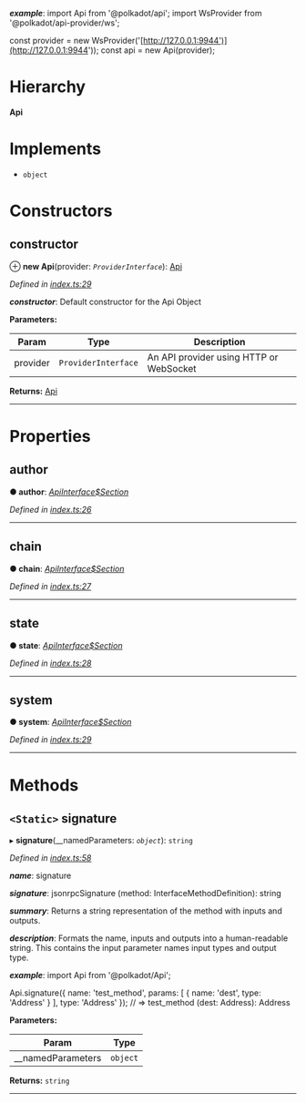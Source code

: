 

*__example__*: import Api from '@polkadot/api'; import WsProvider from '@polkadot/api-provider/ws';

const provider = new WsProvider('[http://127.0.0.1:9944')](http://127.0.0.1:9944')); const api = new Api(provider);

# Hierarchy

**Api**

# Implements

* `object`

# Constructors

<a id="constructor"></a>

##  constructor

⊕ **new Api**(provider: *`ProviderInterface`*): [Api](_index_.api.md)

*Defined in [index.ts:29](https://github.com/polkadot-js/api/blob/a38d1fa/packages/api/src/index.ts#L29)*

*__constructor__*: Default constructor for the Api Object

**Parameters:**

| Param | Type | Description |
| ------ | ------ | ------ |
| provider | `ProviderInterface` |  An API provider using HTTP or WebSocket |

**Returns:** [Api](_index_.api.md)

___

# Properties

<a id="author"></a>

##  author

**● author**: *[ApiInterface$Section](../modules/_types_d_.md#apiinterface_section)*

*Defined in [index.ts:26](https://github.com/polkadot-js/api/blob/a38d1fa/packages/api/src/index.ts#L26)*

___
<a id="chain"></a>

##  chain

**● chain**: *[ApiInterface$Section](../modules/_types_d_.md#apiinterface_section)*

*Defined in [index.ts:27](https://github.com/polkadot-js/api/blob/a38d1fa/packages/api/src/index.ts#L27)*

___
<a id="state"></a>

##  state

**● state**: *[ApiInterface$Section](../modules/_types_d_.md#apiinterface_section)*

*Defined in [index.ts:28](https://github.com/polkadot-js/api/blob/a38d1fa/packages/api/src/index.ts#L28)*

___
<a id="system"></a>

##  system

**● system**: *[ApiInterface$Section](../modules/_types_d_.md#apiinterface_section)*

*Defined in [index.ts:29](https://github.com/polkadot-js/api/blob/a38d1fa/packages/api/src/index.ts#L29)*

___

# Methods

<a id="signature"></a>

## `<Static>` signature

▸ **signature**(__namedParameters: *`object`*): `string`

*Defined in [index.ts:58](https://github.com/polkadot-js/api/blob/a38d1fa/packages/api/src/index.ts#L58)*

*__name__*: signature

*__signature__*: jsonrpcSignature (method: InterfaceMethodDefinition): string

*__summary__*: Returns a string representation of the method with inputs and outputs.

*__description__*: Formats the name, inputs and outputs into a human-readable string. This contains the input parameter names input types and output type.

*__example__*: import Api from '@polkadot/Api';

Api.signature({ name: 'test\_method', params: \[ { name: 'dest', type: 'Address' } \], type: 'Address' }); // => test\_method (dest: Address): Address

**Parameters:**

| Param | Type |
| ------ | ------ |
| __namedParameters | `object` |

**Returns:** `string`

___

